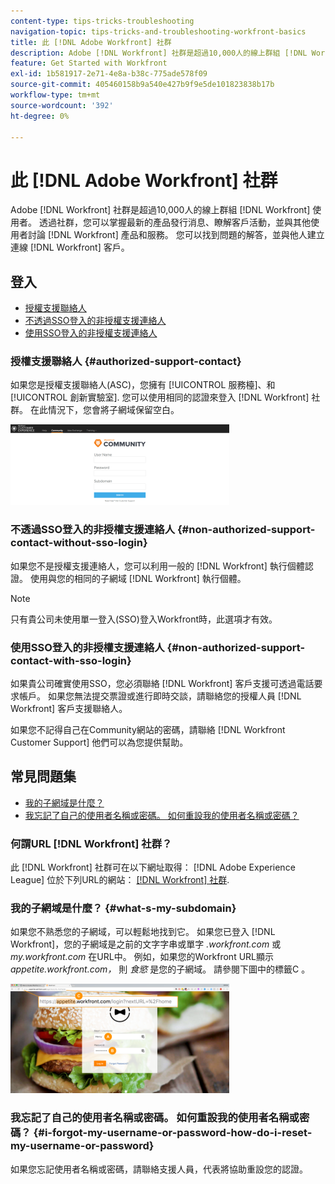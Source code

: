 ```yaml
---
content-type: tips-tricks-troubleshooting
navigation-topic: tips-tricks-and-troubleshooting-workfront-basics
title: 此 [!DNL Adobe Workfront] 社群
description: Adobe [!DNL Workfront] 社群是超過10,000人的線上群組 [!DNL Workfront] 使用者。 透過社群，您可以掌握最新的產品發行消息、瞭解客戶活動，並與其他使用者討論 [!DNL Workfront] 產品和服務。 您可以找到問題的解答，並與他人建立連線 [!DNL Workfront] 客戶。
feature: Get Started with Workfront
exl-id: 1b581917-2e71-4e8a-b38c-775ade578f09
source-git-commit: 405460158b9a540e427b9f9e5de101823838b17b
workflow-type: tm+mt
source-wordcount: '392'
ht-degree: 0%

---
```


# 此 [!DNL Adobe Workfront] 社群

Adobe [!DNL Workfront] 社群是超過10,000人的線上群組 [!DNL Workfront] 使用者。 透過社群，您可以掌握最新的產品發行消息、瞭解客戶活動，並與其他使用者討論 [!DNL Workfront] 產品和服務。 您可以找到問題的解答，並與他人建立連線 [!DNL Workfront] 客戶。

<!--
<img src="assets/screen-shot-2018-09-06-at-11.38.27-am-350x112.png" alt="Screen_Shot_2018-09-06_at_11.38.27_AM.png" style="width: 350;height: 112;" data-mc-conditions="QuicksilverOrClassic.Draft mode">
-->

## 登入

* [授權支援聯絡人](#authorized-support-contact)
* [不透過SSO登入的非授權支援連絡人](#non-authorized-support-contact-without-sso-login)
* [使用SSO登入的非授權支援連絡人](#non-authorized-support-contact-with-sso-login)

### 授權支援聯絡人 {#authorized-support-contact}

如果您是授權支援聯絡人(ASC)，您擁有 [!UICONTROL 服務檯]、和 [!UICONTROL 創新實驗室]. 您可以使用相同的認證來登入 [!DNL Workfront] 社群。 在此情況下，您會將子網域保留空白。

![community_4.png](assets/community-4-350x129.png)

### 不透過SSO登入的非授權支援連絡人 {#non-authorized-support-contact-without-sso-login}

如果您不是授權支援連絡人，您可以利用一般的 [!DNL Workfront] 執行個體認證。 使用與您的相同的子網域 [!DNL Workfront] 執行個體。

>[!NOTE]
>
>只有貴公司未使用單一登入(SSO)登入Workfront時，此選項才有效。

### 使用SSO登入的非授權支援連絡人 {#non-authorized-support-contact-with-sso-login}

如果貴公司確實使用SSO，您必須聯絡 [!DNL Workfront] 客戶支援可透過電話要求帳戶。 如果您無法提交票證或進行即時交談，請聯絡您的授權人員 [!DNL Workfront] 客戶支援聯絡人。

如果您不記得自己在Community網站的密碼，請聯絡 [!DNL Workfront Customer Support] 他們可以為您提供幫助。

## 常見問題集

* [我的子網域是什麼？](#what-s-my-subdomain)
* [我忘記了自己的使用者名稱或密碼。 如何重設我的使用者名稱或密碼？](#i-forgot-my-username-or-password-how-do-i-reset-my-username-or-password)

### 何謂URL [!DNL Workfront] 社群？

此 [!DNL Workfront] 社群可在以下網址取得： [!DNL Adobe Experience League] 位於下列URL的網站：  [[!DNL Workfront] 社群](https://experienceleaguecommunities.adobe.com/t5/workfront/ct-p/workfront).

### 我的子網域是什麼？ {#what-s-my-subdomain}

如果您不熟悉您的子網域，可以輕鬆地找到它。 如果您已登入 [!DNL Workfront]，您的子網域是之前的文字字串或單字 *.workfront.com*  或 *my.workfront.com* 在URL中。 例如，如果您的Workfront URL顯示 *appetite.workfront.com，* 則 *食慾* 是您的子網域。 請參閱下圖中的標籤C 。

![community_5.png](assets/community-5-350x175.png)

### 我忘記了自己的使用者名稱或密碼。 如何重設我的使用者名稱或密碼？ {#i-forgot-my-username-or-password-how-do-i-reset-my-username-or-password}

如果您忘記使用者名稱或密碼，請聯絡支援人員，代表將協助重設您的認證。
